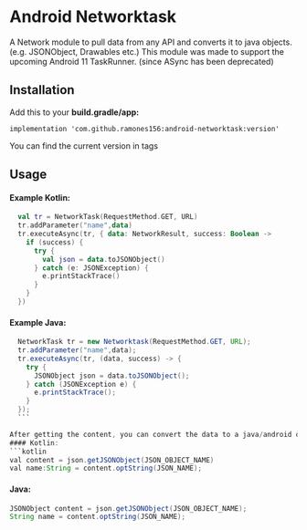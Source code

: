 # Android Networktask
A Network module to pull data from any API and converts it to java objects. (e.g. JSONObject, Drawables etc.)
This module was made to support the upcoming Android 11 TaskRunner. (since ASync has been deprecated)

## Installation
Add this to your **build.gradle/app:**

```implementation 'com.github.ramones156:android-networktask:version'```

You can find the current version in tags

## Usage
#### Example Kotlin:
  ```kotlin
    val tr = NetworkTask(RequestMethod.GET, URL)
    tr.addParameter("name",data)
    tr.executeAsync(tr, { data: NetworkResult, success: Boolean ->
      if (success) {
        try {
          val json = data.toJSONObject()
        } catch (e: JSONException) {
          e.printStackTrace()
        }
      }
    })
  ```
#### Example Java:
  ```java
    NetworkTask tr = new Networktask(RequestMethod.GET, URL);
    tr.addParameter("name",data);
    tr.executeAsync(tr, (data, success) -> {
      try {
        JSONObject json = data.toJSONObject();
      } catch (JSONException e) {
        e.printStackTrace();
      }
    });
    ```
  
  After getting the content, you can convert the data to a java/android object in the try/catch like this:
  #### Kotlin:
  ```kotlin
  val content = json.getJSONObject(JSON_OBJECT_NAME)
  val name:String = content.optString(JSON_NAME);
  ```
#### Java:
  ```java
  JSONObject content = json.getJSONObject(JSON_OBJECT_NAME);
  String name = content.optString(JSON_NAME);
  ```
  
       
